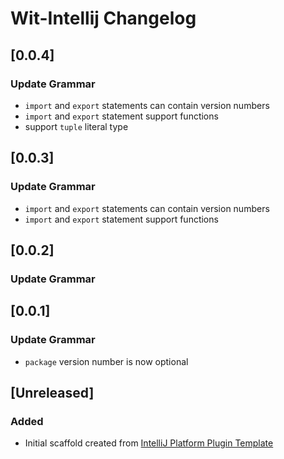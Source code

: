 <!-- Keep a Changelog guide -> https://keepachangelog.com -->

# Wit-Intellij Changelog

## [0.0.4]
### Update Grammar
- `import` and `export` statements can contain version numbers
- `import` and `export` statement support functions
- support `tuple` literal type



## [0.0.3]
### Update Grammar
- `import` and `export` statements can contain version numbers
- `import` and `export` statement support functions


## [0.0.2]
### Update Grammar


## [0.0.1]
### Update Grammar
- `package` version number is now optional

## [Unreleased]
### Added
- Initial scaffold created from [IntelliJ Platform Plugin Template](https://github.com/JetBrains/intellij-platform-plugin-template)
